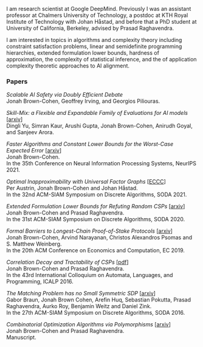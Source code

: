 I am research scientist at Google DeepMind. Previously I was an assistant professor at Chalmers University of Technology, a postdoc at KTH Royal Institute of Technology with Johan Håstad, and before that a PhD student at University of California, Berkeley, advised by Prasad Raghavendra.

I am interested in topics in algorithms and complexity theory including constraint satisfaction problems, linear and semidefinite programming hierarchies, extended formulation lower bounds, hardness of approximation, the complexity of statistical inference, and the of application complexity theoretic approaches to AI alignment.

### Papers
_Scalable AI Safety via Doubly Efficient Debate_\
Jonah Brown-Cohen, Geoffrey Irving, and Georgios Piliouras.

_Skill-Mix: a Flexible and Expandable Family of Evaluations for AI models_ [[arxiv](https://arxiv.org/abs/2310.17567)]\
Dingli Yu, Simran Kaur, Arushi Gupta, Jonah Brown-Cohen, Anirudh Goyal, and Sanjeev Arora.

_Faster Algorithms and Constant Lower Bounds for the Worst-Case Expected Error_ [[arxiv](https://arxiv.org/abs/2112.13832)]\
Jonah Brown-Cohen.\
In the 35th Conference on Neural Information Processing Systems, NeurIPS 2021.

_Optimal Inapproximability with Universal Factor Graphs_ [[ECCC](https://eccc.weizmann.ac.il/report/2019/151/)]\
Per Austrin, Jonah Brown-Cohen and Johan Håstad.\
In the 32nd ACM-SIAM Symposium on Discrete Algorithms, SODA 2021.

_Extended Formulation Lower Bounds for Refuting Random CSPs_ [[arxiv](https://arxiv.org/abs/1911.02911)]\
Jonah Brown-Cohen and Prasad Raghavendra.\
In the 31st ACM-SIAM Symposium on Discrete Algorithms, SODA 2020.

_Formal Barriers to Longest-Chain Proof-of-Stake Protocols_ [[arxiv](https://arxiv.org/abs/1809.06528)]\
Jonah Brown-Cohen, Arvind Narayanan, Christos Alexandros Psomas and S. Matthew Weinberg.\
  In the 20th ACM Conference on Economics and Computation, EC 2019.

_Correlation Decay and Tractability of CSPs_ [[pdf](https://drops.dagstuhl.de/opus/volltexte/2016/6206/pdf/LIPIcs-ICALP-2016-79.pdf)]\
Jonah Brown-Cohen and Prasad Raghavendra.\
In the 43rd International Colloquium on Automata, Languages, and Programming, ICALP 2016.

_The Matching Problem has no Small Symmetric SDP_ [[arxiv](https://arxiv.org/abs/1504.00703)]\
Gabor Braun, Jonah Brown Cohen, Arefin Huq, Sebastian Pokutta, Prasad Raghavendra, Aurko Roy, Benjamin Weitz and Daniel Zink.\
In the 27th ACM-SIAM Symposium on Discrete Algorithms, SODA 2016.


_Combinatorial Optimization Algorithms via Polymorphisms_ [[arxiv](https://arxiv.org/abs/1501.01598)]\
Jonah Brown-Cohen and Prasad Raghavendra.\
Manuscript.
